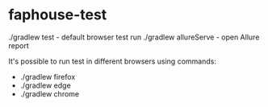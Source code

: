 # faphouse-test
./gradlew test - default browser test run
./gradlew allureServe - open Allure report

It's possible to run test in different browsers using commands:
- ./gradlew firefox
- ./gradlew edge
- ./gradlew chrome
